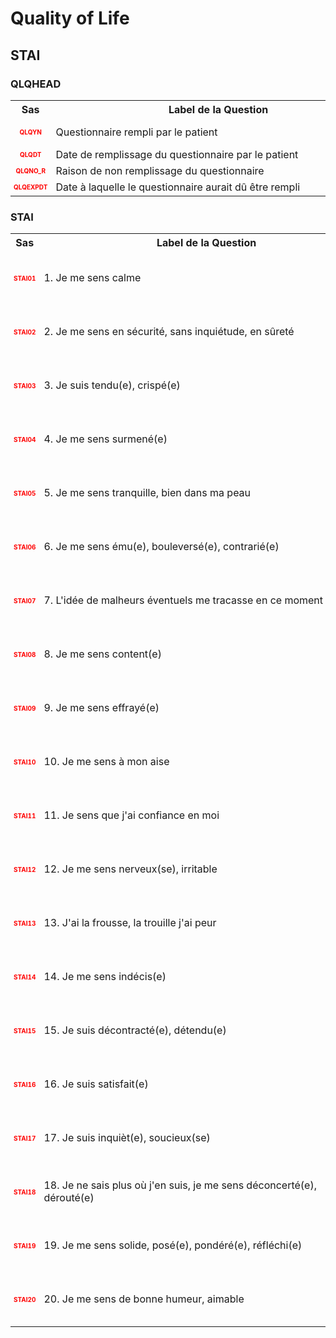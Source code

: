 # Quality of Life 
## STAI 
### QLQHEAD 

<table style='width:100%;'>
<tr>
<th style='width:50px; text-align:center;'><strong>Sas</strong></th>
<th style='width:600px; text-align:center;'><strong>&nbsp;&nbsp;&nbsp;&nbsp;&nbsp;&nbsp;&nbsp;&nbsp;&nbsp;&nbsp;&nbsp;&nbsp;&nbsp;&nbsp;&nbsp;&nbsp;&nbsp;&nbsp;&nbsp;&nbsp;&nbsp;&nbsp;&nbsp;&nbsp;&nbsp;&nbsp;&nbsp;&nbsp;&nbsp;&nbsp;&nbsp;&nbsp;&nbsp;&nbsp;&nbsp;&nbsp;&nbsp;&nbsp;&nbsp;&nbsp;&nbsp;&nbsp;Label&nbsp;de&nbsp;la&nbsp;Question&nbsp;&nbsp;&nbsp;&nbsp;&nbsp;&nbsp;&nbsp;&nbsp;&nbsp;&nbsp;&nbsp;&nbsp;&nbsp;&nbsp;&nbsp;&nbsp;&nbsp;&nbsp;&nbsp;&nbsp;&nbsp;&nbsp;&nbsp;&nbsp;&nbsp;&nbsp;&nbsp;&nbsp;&nbsp;&nbsp;&nbsp;&nbsp;&nbsp;&nbsp;&nbsp;&nbsp;&nbsp;&nbsp;&nbsp;&nbsp;&nbsp;&nbsp;</strong></th>
<th style='width:300px; text-align:center;'><strong>&nbsp;&nbsp;&nbsp;&nbsp;&nbsp;&nbsp;&nbsp;&nbsp;Check&nbsp;&nbsp;&nbsp;&nbsp;&nbsp;&nbsp;&nbsp;&nbsp;</strong></th>
<th style='width:300px; text-align:center;'><strong>&nbsp;&nbsp;&nbsp;&nbsp;&nbsp;&nbsp;&nbsp;&nbsp;Réponses&nbsp;possibles&nbsp;&nbsp;&nbsp;&nbsp;&nbsp;&nbsp;&nbsp;&nbsp;</strong></th>
</tr>
<tr>
 <tr> 
<td style='width:50px; text-align:center; color:red; font-size: 10px;'> <b> QLQYN </b></td> 
 <td style='width:600px; text-align:left;'> Questionnaire rempli par le patient</td>
 <td style='width:600px; text-align:left;'>   </td>
 <td style='width:300px; text-align:center;'> 🔘 1 - <b>Yes</b> <br>🔘 0 - <b>No</b> <br> </td> 
 </tr>
 <tr> 
<td style='width:50px; text-align:center; color:red; font-size: 10px;'> <b> QLQDT </b></td> 
 <td style='width:600px; text-align:left;'> Date de remplissage du questionnaire par le patient</td>
 <td style='width:600px; text-align:left;'>  <details> <summary>1 EditCheck </summary><table><tr><td> 5:[QLQHEAD.*][QLQDT]</td> </tr><tr> <td> <pre><code class='javascript'>#Action Expression 
[QLQHEAD][QLQYN] == '1'; 
#data Expression 
 
</code></pre> </td><td> This item is required.</td> </tr></table></details> </td>
 <td style='width:300px; text-align:center;'> 📅 DD/MM/YYYY  </td> 
 </tr>
 <tr> 
<td style='width:50px; text-align:center; color:red; font-size: 10px;'> <b> QLQNO_R </b></td> 
 <td style='width:600px; text-align:left;'> Raison de non remplissage du questionnaire</td>
 <td style='width:600px; text-align:left;'>  <details> <summary>1 EditCheck </summary><table><tr><td> 5:[QLQHEAD.*][QLQNO_R]</td> </tr><tr> <td> <pre><code class='javascript'>#Action Expression 
[QLQHEAD][QLQYN] == '0'; 
#data Expression 
 
</code></pre> </td><td> This item is required.</td> </tr></table></details> </td>
 <td style='width:300px; text-align:center;'> Char - 50 </td> 
 </tr>
 <tr> 
<td style='width:50px; text-align:center; color:red; font-size: 10px;'> <b> QLQEXPDT </b></td> 
 <td style='width:600px; text-align:left;'> Date à laquelle le questionnaire aurait dû être rempli</td>
 <td style='width:600px; text-align:left;'>  <details> <summary>1 EditCheck </summary><table><tr><td> 5:[QLQHEAD.*][QLQEXPDT]</td> </tr><tr> <td> <pre><code class='javascript'>#Action Expression 
[QLQHEAD][QLQYN] == '0'; 
#data Expression 
 
</code></pre> </td><td> This item is required.</td> </tr></table></details> </td>
 <td style='width:300px; text-align:center;'> 📅 DD/MM/YYYY  </td> 
 </tr>
</table>

### STAI 

<table style='width:100%;'>
<tr>
<th style='width:50px; text-align:center;'><strong>Sas</strong></th>
<th style='width:600px; text-align:center;'><strong>&nbsp;&nbsp;&nbsp;&nbsp;&nbsp;&nbsp;&nbsp;&nbsp;&nbsp;&nbsp;&nbsp;&nbsp;&nbsp;&nbsp;&nbsp;&nbsp;&nbsp;&nbsp;&nbsp;&nbsp;&nbsp;&nbsp;&nbsp;&nbsp;&nbsp;&nbsp;&nbsp;&nbsp;&nbsp;&nbsp;&nbsp;&nbsp;&nbsp;&nbsp;&nbsp;&nbsp;&nbsp;&nbsp;&nbsp;&nbsp;&nbsp;&nbsp;Label&nbsp;de&nbsp;la&nbsp;Question&nbsp;&nbsp;&nbsp;&nbsp;&nbsp;&nbsp;&nbsp;&nbsp;&nbsp;&nbsp;&nbsp;&nbsp;&nbsp;&nbsp;&nbsp;&nbsp;&nbsp;&nbsp;&nbsp;&nbsp;&nbsp;&nbsp;&nbsp;&nbsp;&nbsp;&nbsp;&nbsp;&nbsp;&nbsp;&nbsp;&nbsp;&nbsp;&nbsp;&nbsp;&nbsp;&nbsp;&nbsp;&nbsp;&nbsp;&nbsp;&nbsp;&nbsp;</strong></th>
<th style='width:300px; text-align:center;'><strong>&nbsp;&nbsp;&nbsp;&nbsp;&nbsp;&nbsp;&nbsp;&nbsp;Check&nbsp;&nbsp;&nbsp;&nbsp;&nbsp;&nbsp;&nbsp;&nbsp;</strong></th>
<th style='width:300px; text-align:center;'><strong>&nbsp;&nbsp;&nbsp;&nbsp;&nbsp;&nbsp;&nbsp;&nbsp;Réponses&nbsp;possibles&nbsp;&nbsp;&nbsp;&nbsp;&nbsp;&nbsp;&nbsp;&nbsp;</strong></th>
</tr>
<tr>
 <tr> 
<td style='width:50px; text-align:center; color:red; font-size: 10px;'> <b> STAI01 </b></td> 
 <td style='width:600px; text-align:left;'> 1. Je me sens calme</td>
 <td style='width:600px; text-align:left;'>   </td>
 <td style='width:300px; text-align:center;'> 🔘 1 - <b>Non</b> <br>🔘 2 - <b>Plutôt non</b> <br>🔘 3 - <b>Plutôt oui</b> <br>🔘 4 - <b>Oui</b> <br> </td> 
 </tr>
 <tr> 
<td style='width:50px; text-align:center; color:red; font-size: 10px;'> <b> STAI02 </b></td> 
 <td style='width:600px; text-align:left;'> 2. Je me sens en sécurité, sans inquiétude, en sûreté</td>
 <td style='width:600px; text-align:left;'>   </td>
 <td style='width:300px; text-align:center;'> 🔘 1 - <b>Non</b> <br>🔘 2 - <b>Plutôt non</b> <br>🔘 3 - <b>Plutôt oui</b> <br>🔘 4 - <b>Oui</b> <br> </td> 
 </tr>
 <tr> 
<td style='width:50px; text-align:center; color:red; font-size: 10px;'> <b> STAI03 </b></td> 
 <td style='width:600px; text-align:left;'> 3. Je suis tendu(e), crispé(e)</td>
 <td style='width:600px; text-align:left;'>   </td>
 <td style='width:300px; text-align:center;'> 🔘 1 - <b>Non</b> <br>🔘 2 - <b>Plutôt non</b> <br>🔘 3 - <b>Plutôt oui</b> <br>🔘 4 - <b>Oui</b> <br> </td> 
 </tr>
 <tr> 
<td style='width:50px; text-align:center; color:red; font-size: 10px;'> <b> STAI04 </b></td> 
 <td style='width:600px; text-align:left;'> 4. Je me sens surmené(e)</td>
 <td style='width:600px; text-align:left;'>   </td>
 <td style='width:300px; text-align:center;'> 🔘 1 - <b>Non</b> <br>🔘 2 - <b>Plutôt non</b> <br>🔘 3 - <b>Plutôt oui</b> <br>🔘 4 - <b>Oui</b> <br> </td> 
 </tr>
 <tr> 
<td style='width:50px; text-align:center; color:red; font-size: 10px;'> <b> STAI05 </b></td> 
 <td style='width:600px; text-align:left;'> 5. Je me sens tranquille, bien dans ma peau</td>
 <td style='width:600px; text-align:left;'>   </td>
 <td style='width:300px; text-align:center;'> 🔘 1 - <b>Non</b> <br>🔘 2 - <b>Plutôt non</b> <br>🔘 3 - <b>Plutôt oui</b> <br>🔘 4 - <b>Oui</b> <br> </td> 
 </tr>
 <tr> 
<td style='width:50px; text-align:center; color:red; font-size: 10px;'> <b> STAI06 </b></td> 
 <td style='width:600px; text-align:left;'> 6. Je me sens ému(e), bouleversé(e), contrarié(e)</td>
 <td style='width:600px; text-align:left;'>   </td>
 <td style='width:300px; text-align:center;'> 🔘 1 - <b>Non</b> <br>🔘 2 - <b>Plutôt non</b> <br>🔘 3 - <b>Plutôt oui</b> <br>🔘 4 - <b>Oui</b> <br> </td> 
 </tr>
 <tr> 
<td style='width:50px; text-align:center; color:red; font-size: 10px;'> <b> STAI07 </b></td> 
 <td style='width:600px; text-align:left;'> 7. L'idée de malheurs éventuels me tracasse en ce moment</td>
 <td style='width:600px; text-align:left;'>   </td>
 <td style='width:300px; text-align:center;'> 🔘 1 - <b>Non</b> <br>🔘 2 - <b>Plutôt non</b> <br>🔘 3 - <b>Plutôt oui</b> <br>🔘 4 - <b>Oui</b> <br> </td> 
 </tr>
 <tr> 
<td style='width:50px; text-align:center; color:red; font-size: 10px;'> <b> STAI08 </b></td> 
 <td style='width:600px; text-align:left;'> 8. Je me sens content(e)</td>
 <td style='width:600px; text-align:left;'>   </td>
 <td style='width:300px; text-align:center;'> 🔘 1 - <b>Non</b> <br>🔘 2 - <b>Plutôt non</b> <br>🔘 3 - <b>Plutôt oui</b> <br>🔘 4 - <b>Oui</b> <br> </td> 
 </tr>
 <tr> 
<td style='width:50px; text-align:center; color:red; font-size: 10px;'> <b> STAI09 </b></td> 
 <td style='width:600px; text-align:left;'> 9. Je me sens effrayé(e)</td>
 <td style='width:600px; text-align:left;'>   </td>
 <td style='width:300px; text-align:center;'> 🔘 1 - <b>Non</b> <br>🔘 2 - <b>Plutôt non</b> <br>🔘 3 - <b>Plutôt oui</b> <br>🔘 4 - <b>Oui</b> <br> </td> 
 </tr>
 <tr> 
<td style='width:50px; text-align:center; color:red; font-size: 10px;'> <b> STAI10 </b></td> 
 <td style='width:600px; text-align:left;'> 10. Je me sens à mon aise</td>
 <td style='width:600px; text-align:left;'>   </td>
 <td style='width:300px; text-align:center;'> 🔘 1 - <b>Non</b> <br>🔘 2 - <b>Plutôt non</b> <br>🔘 3 - <b>Plutôt oui</b> <br>🔘 4 - <b>Oui</b> <br> </td> 
 </tr>
 <tr> 
<td style='width:50px; text-align:center; color:red; font-size: 10px;'> <b> STAI11 </b></td> 
 <td style='width:600px; text-align:left;'> 11. Je sens que j'ai confiance en moi</td>
 <td style='width:600px; text-align:left;'>   </td>
 <td style='width:300px; text-align:center;'> 🔘 1 - <b>Non</b> <br>🔘 2 - <b>Plutôt non</b> <br>🔘 3 - <b>Plutôt oui</b> <br>🔘 4 - <b>Oui</b> <br> </td> 
 </tr>
 <tr> 
<td style='width:50px; text-align:center; color:red; font-size: 10px;'> <b> STAI12 </b></td> 
 <td style='width:600px; text-align:left;'> 12. Je me sens nerveux(se), irritable</td>
 <td style='width:600px; text-align:left;'>   </td>
 <td style='width:300px; text-align:center;'> 🔘 1 - <b>Non</b> <br>🔘 2 - <b>Plutôt non</b> <br>🔘 3 - <b>Plutôt oui</b> <br>🔘 4 - <b>Oui</b> <br> </td> 
 </tr>
 <tr> 
<td style='width:50px; text-align:center; color:red; font-size: 10px;'> <b> STAI13 </b></td> 
 <td style='width:600px; text-align:left;'> 13. J'ai la frousse, la trouille j'ai peur</td>
 <td style='width:600px; text-align:left;'>   </td>
 <td style='width:300px; text-align:center;'> 🔘 1 - <b>Non</b> <br>🔘 2 - <b>Plutôt non</b> <br>🔘 3 - <b>Plutôt oui</b> <br>🔘 4 - <b>Oui</b> <br> </td> 
 </tr>
 <tr> 
<td style='width:50px; text-align:center; color:red; font-size: 10px;'> <b> STAI14 </b></td> 
 <td style='width:600px; text-align:left;'> 14. Je me sens indécis(e)</td>
 <td style='width:600px; text-align:left;'>   </td>
 <td style='width:300px; text-align:center;'> 🔘 1 - <b>Non</b> <br>🔘 2 - <b>Plutôt non</b> <br>🔘 3 - <b>Plutôt oui</b> <br>🔘 4 - <b>Oui</b> <br> </td> 
 </tr>
 <tr> 
<td style='width:50px; text-align:center; color:red; font-size: 10px;'> <b> STAI15 </b></td> 
 <td style='width:600px; text-align:left;'> 15. Je suis décontracté(e), détendu(e)</td>
 <td style='width:600px; text-align:left;'>   </td>
 <td style='width:300px; text-align:center;'> 🔘 1 - <b>Non</b> <br>🔘 2 - <b>Plutôt non</b> <br>🔘 3 - <b>Plutôt oui</b> <br>🔘 4 - <b>Oui</b> <br> </td> 
 </tr>
 <tr> 
<td style='width:50px; text-align:center; color:red; font-size: 10px;'> <b> STAI16 </b></td> 
 <td style='width:600px; text-align:left;'> 16. Je suis satisfait(e)</td>
 <td style='width:600px; text-align:left;'>   </td>
 <td style='width:300px; text-align:center;'> 🔘 1 - <b>Non</b> <br>🔘 2 - <b>Plutôt non</b> <br>🔘 3 - <b>Plutôt oui</b> <br>🔘 4 - <b>Oui</b> <br> </td> 
 </tr>
 <tr> 
<td style='width:50px; text-align:center; color:red; font-size: 10px;'> <b> STAI17 </b></td> 
 <td style='width:600px; text-align:left;'> 17. Je suis inquièt(e), soucieux(se)</td>
 <td style='width:600px; text-align:left;'>   </td>
 <td style='width:300px; text-align:center;'> 🔘 1 - <b>Non</b> <br>🔘 2 - <b>Plutôt non</b> <br>🔘 3 - <b>Plutôt oui</b> <br>🔘 4 - <b>Oui</b> <br> </td> 
 </tr>
 <tr> 
<td style='width:50px; text-align:center; color:red; font-size: 10px;'> <b> STAI18 </b></td> 
 <td style='width:600px; text-align:left;'> 18. Je ne sais plus où j'en suis, je me sens déconcerté(e), dérouté(e)</td>
 <td style='width:600px; text-align:left;'>   </td>
 <td style='width:300px; text-align:center;'> 🔘 1 - <b>Non</b> <br>🔘 2 - <b>Plutôt non</b> <br>🔘 3 - <b>Plutôt oui</b> <br>🔘 4 - <b>Oui</b> <br> </td> 
 </tr>
 <tr> 
<td style='width:50px; text-align:center; color:red; font-size: 10px;'> <b> STAI19 </b></td> 
 <td style='width:600px; text-align:left;'> 19. Je me sens solide, posé(e), pondéré(e), réfléchi(e)</td>
 <td style='width:600px; text-align:left;'>   </td>
 <td style='width:300px; text-align:center;'> 🔘 1 - <b>Non</b> <br>🔘 2 - <b>Plutôt non</b> <br>🔘 3 - <b>Plutôt oui</b> <br>🔘 4 - <b>Oui</b> <br> </td> 
 </tr>
 <tr> 
<td style='width:50px; text-align:center; color:red; font-size: 10px;'> <b> STAI20 </b></td> 
 <td style='width:600px; text-align:left;'> 20. Je me sens de bonne humeur, aimable</td>
 <td style='width:600px; text-align:left;'>   </td>
 <td style='width:300px; text-align:center;'> 🔘 1 - <b>Non</b> <br>🔘 2 - <b>Plutôt non</b> <br>🔘 3 - <b>Plutôt oui</b> <br>🔘 4 - <b>Oui</b> <br> </td> 
 </tr>
</table>

